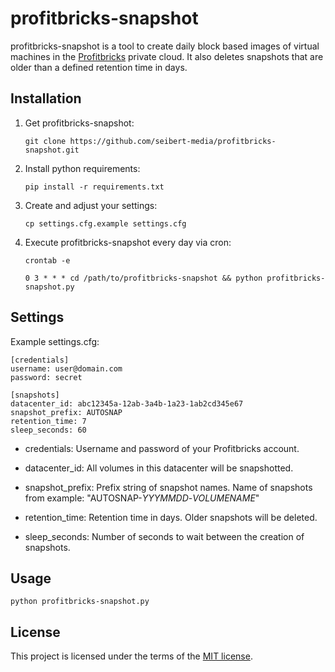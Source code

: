 # profitbricks-snapshot

profitbricks-snapshot is a tool to create daily block based images of virtual machines in the [Profitbricks](https://www.profitbricks.com/) private cloud.
It also deletes snapshots that are older than a defined retention time in days.

## Installation

1. Get profitbricks-snapshot:

    ``git clone https://github.com/seibert-media/profitbricks-snapshot.git``

1. Install python requirements:

    ``pip install -r requirements.txt``

1. Create and adjust your settings:

    ``cp settings.cfg.example settings.cfg``

1. Execute profitbricks-snapshot every day via cron:

    ``crontab -e``

    ``0 3 * * * cd /path/to/profitbricks-snapshot && python profitbricks-snapshot.py``

## Settings

Example settings.cfg:

	[credentials]
	username: user@domain.com
	password: secret

	[snapshots]
	datacenter_id: abc12345a-12ab-3a4b-1a23-1ab2cd345e67
	snapshot_prefix: AUTOSNAP
	retention_time: 7
	sleep_seconds: 60

- credentials:
Username and password of your Profitbricks account.

- datacenter_id:
All volumes in this datacenter will be snapshotted.

- snapshot_prefix:
Prefix string of snapshot names. Name of snapshots from example: "AUTOSNAP-*YYYMMDD*-*VOLUMENAME*"

- retention_time:
Retention time in days. Older snapshots will be deleted.

- sleep_seconds:
Number of seconds to wait between the creation of snapshots.

## Usage

	python profitbricks-snapshot.py

## License

This project is licensed under the terms of the [MIT license](LICENSE.md).
